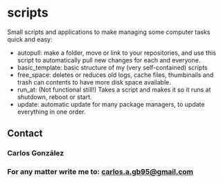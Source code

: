 # scripts

Small scripts and applications to make managing some computer tasks quick and easy:

- autopull: make a folder, move or link to your repositories, and use this script to automatically pull new changes for each and everyone.
- basic_template: basic structure of my (very self-contained) scripts
- free_space: deletes or reduces old logs, cache files, thumbinails and trash can contents to have more disk space available.
- run_at: (Not functional still!) Takes a script and makes it so it runs at shutdown, reboot or start.
- update: automatic update for many package managers, to update everything in one order.

## Contact

### Carlos González
### For any matter write me to: carlos.a.gb95@gmail.com